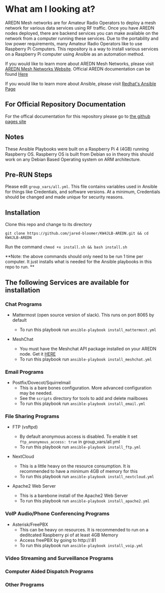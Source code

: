 # What am I looking at?
AREDN Mesh networks are for Amateur Radio Operators to deploy a mesh network for various data services using RF traffic. Once you have AREDN nodes deployed, there are backend services you can make available on the network from a computer running these services. Due to the portability and low power requirements, many Amateur Radio Operators like to use Raspberry Pi Computers. This repository is a way to install various services on a Raspberry Pi computer using Ansible as an automation method. 

If you would like to learn more about AREDN Mesh Networks, please visit [AREDN Mesh Networks Website](https://www.arednmesh.org/). Official AREDN documentation can be found [Here](https://arednmesh.readthedocs.io/en/latest/)

If you would like to learn more about Ansible, please visit [Redhat's Ansible Page](https://www.ansible.com/)

## For Official Repository Documentation
For the offical documentation for this repository please go to [the github pages site](https://jared-bloomer.github.io/KW4JLB-AREDN/)

## Notes
These Ansible Playbooks were built on a Raspberry Pi 4 (4GB) running Raspberry OS. Raspberry OS is built from Debian so in theory this should work on any Debian Based Operating system on ARM architecture. 

## Pre-RUN Steps
Please edit `group_vars/all.yml`. This file contains variables used in Ansible for things like Credentials, and software versions. At a minimum, Credentials should be changed and made unique for security reasons. 

## Installation

Clone this repo and change to its directory

`git clone https://github.com/jared-bloomer/KW4JLB-AREDN.git && cd KW4JLB-AREDN`

Run the command `chmod +x install.sh && bash install.sh`

**Note: the above commands should only need to be run 1 time per computer. It just installs what is needed for the Ansible playbooks in this repo to run. **

## The following Services are available for installation

### Chat Programs

* Mattermost (open source version of slack). This runs on port 8065 by default
  * To run this playbook run `ansible-playbook install_mattermost.yml`

* MeshChat
  * You must have the Meshchat API package installed on your AREDN node. Get it [HERE](https://s3.amazonaws.com/aredn/meshchat-api_1.02_all.ipk)
  * To run this playbook run `ansible-playbook install_meshchat.yml`

### Email Programs

* Postfix/Dovecot/Squirrelmail
  * This is a bare bones configuration. More advanced configuration may be needed. 
  * See the `scripts` directory for tools to add and delete mailboxes
  * To run this playbook run `ansible-playbook install_email.yml`

### File Sharing Programs

* FTP (vsftpd)
  * By default anonymous access is disabled. To enable it set `ftp_anonymous_access: true` in group_vars/all.yml
  * To run this playbook run `ansible-playbook install_ftp.yml`

* NextCloud
  * This is a little heavy on the resource consumption. It is recommended to have a minimum 4GB of memory for this
  * To run this playbook run `ansible-playbook install_nextcloud.yml`

* Apache2 Web Server
  * This is a barebone install of the Apache2 Web Server
  * To run this playbook run `ansible-playbook install_apache2.yml`

### VoIP Audio/Phone Conferencing Programs

* Asterisk/FreePBX
  * This can be heavy on resources. It is recommended to run on a deditcated Raspberry pi of at least 4GB Memory
  * Access freePBX by going to http://<IP of you Raspberry PI>:81
  * To run this playbook run `ansible-playbook install_voip.yml`
  
### Video Streaming and Surveillance Programs

### Computer Aided Dispatch Programs

### Other Programs

